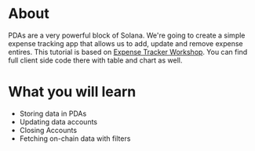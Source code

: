 # About
PDAs are a very powerful block of Solana. We're going to create a simple expense tracking app that allows us to add, update and remove expense entires. This tutorial is based on [Expense Tracker Workshop](https://github.com/GitBolt/expense-tracker-workshop). You can find full client side code there with table and chart as well.

# What you will learn
- Storing data in PDAs
- Updating data accounts
- Closing Accounts
- Fetching on-chain data with filters